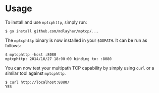 Usage
=====

To install and use `mptcphttp`, simply run:

```
$ go install github.com/mdlayher/mptcp/...
```

The `mptcphttp` binary is now installed in your `$GOPATH`.  It can be run
as follows:

```
$ mptcphttp -host :8080
mptcphttp: 2014/10/27 18:00:00 binding to: :8080
```

You can now test your multipath TCP capability by simply using `curl` or a
similar tool against `mptcphttp`.

```
$ curl http://localhost:8080/
YES
```
